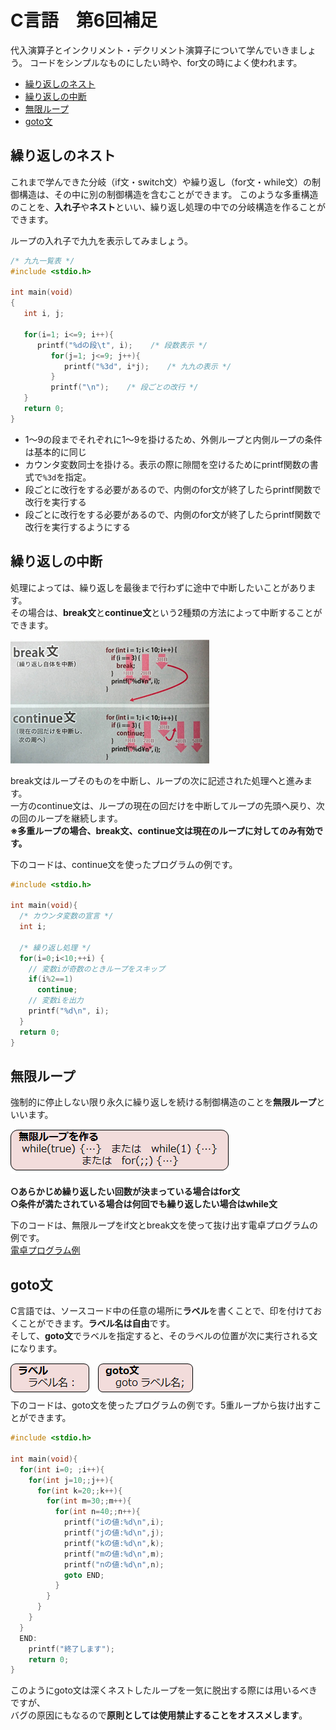 # C言語　第6回補足
代入演算子とインクリメント・デクリメント演算子について学んでいきましょう。
コードをシンプルなものにしたい時や、for文の時によく使われます。

  - [繰り返しのネスト](#繰り返しのネスト)
  - [繰り返しの中断](#繰り返しの中断)
  - [無限ループ](#無限ループ)
  - [goto文](#goto文)
  
## 繰り返しのネスト
これまで学んできた分岐（if文・switch文）や繰り返し（for文・while文）の制御構造は、その中に別の制御構造を含むことができます。
このような多重構造のことを、**入れ子**や**ネスト**といい、繰り返し処理の中での分岐構造を作ることができます。

ループの入れ子で九九を表示してみましょう。
``` C
/* 九九一覧表 */
#include <stdio.h>
 
int main(void)
{
   int i, j;
 
   for(i=1; i<=9; i++){
      printf("%dの段\t", i);    /* 段数表示 */
         for(j=1; j<=9; j++){
            printf("%3d", i*j);    /* 九九の表示 */
         }
         printf("\n");    /* 段ごとの改行 */
   }
   return 0;
}
```

 - 1～9の段までそれぞれに1～9を掛けるため、外側ループと内側ループの条件は基本的に同じ
 - カウンタ変数同士を掛ける。表示の際に隙間を空けるためにprintf関数の書式で`%3d`を指定。
 - 段ごとに改行をする必要があるので、内側のfor文が終了したらprintf関数で改行を実行する
 - 段ごとに改行をする必要があるので、内側のfor文が終了したらprintf関数で改行を実行するようにする

## 繰り返しの中断
処理によっては、繰り返しを最後まで行わずに途中で中断したいことがあります。  
その場合は、**break文**と**continue文**という2種類の方法によって中断することができます。

![](./img/pc_06+_1.png)

break文はループそのものを中断し、ループの次に記述された処理へと進みます。  
一方のcontinue文は、ループの現在の回だけを中断してループの先頭へ戻り、次の回のループを継続します。  
**※多重ループの場合、break文、continue文は現在のループに対してのみ有効です。**

下のコードは、continue文を使ったプログラムの例です。

``` C
#include <stdio.h>
 
int main(void){
  /* カウンタ変数の宣言 */
  int i;
 
  /* 繰り返し処理 */
  for(i=0;i<10;++i) {
    // 変数iが奇数のときループをスキップ
    if(i%2==1)
      continue;
    // 変数iを出力
    printf("%d\n", i);
  }
  return 0;
}
```

## 無限ループ
強制的に停止しない限り永久に繰り返しを続ける制御構造のことを**無限ループ**といいます。

![](./img/pc_06+_2.png)

**○あらかじめ繰り返したい回数が決まっている場合はfor文**  
**○条件が満たされている場合は何回でも繰り返したい場合はwhile文**  

下のコードは、無限ループをif文とbreak文を使って抜け出す電卓プログラムの例です。  
[電卓プログラム例](pc_code_06+_1.md)

## goto文
C言語では、ソースコード中の任意の場所に**ラベル**を書くことで、印を付けておくことができます。**ラベル名は自由**です。  
そして、**goto文**でラベルを指定すると、そのラベルの位置が次に実行される文になります。

![](./img/pc_06+_3.png)　![](./img/pc_06+_4.png)  
下のコードは、goto文を使ったプログラムの例です。5重ループから抜け出すことができます。
```　C
#include <stdio.h>
 
int main(void){
  for(int i=0; ;i++){
    for(int j=10;;j++){
      for(int k=20;;k++){
        for(int m=30;;m++){
          for(int n=40;;n++){
            printf("iの値:%d\n",i);
            printf("jの値:%d\n",j);
            printf("kの値:%d\n",k);
            printf("mの値:%d\n",m);
            printf("nの値:%d\n",n);
            goto END;
          }  
        }
      }
    }
  }
  END:
    printf("終了します");
    return 0;
}
```

このようにgoto文は深くネストしたループを一気に脱出する際には用いるべきですが、  
バグの原因にもなるので**原則としては使用禁止することをオススメします**。
